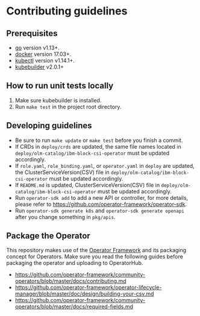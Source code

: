 # Contributing guidelines

## Prerequisites
- [go](https://golang.org/dl/) version v1.13+.
- [docker](https://docs.docker.com/install/) version 17.03+.
- [kubectl](https://kubernetes.io/docs/tasks/tools/install-kubectl/) version v1.14.1+.
- [kubebuilder](https://book.kubebuilder.io/quick-start.html#installation) v2.0.1+

## How to run unit tests locally
1. Make sure kubebuilder is installed.
2. Run `make test` in the project root directory.

## Developing guidelines
- Be sure to run `make update` or `make test` before you finish a commit.
- If CRDs in `deploy/crds` are updated, the same file names located in `deploy/olm-catalog/ibm-block-csi-operator` must be updated accordingly.
- If `role.yaml`, `role_binding.yaml`, or `operator.yaml` in `deploy` are updated, the ClusterServiceVersion(CSV) file in `deploy/olm-catalog/ibm-block-csi-operator` must be updated accordingly.
- If `README.md` is updated, ClusterServiceVersion(CSV) file in `deploy/olm-catalog/ibm-block-csi-operator` must be updated accordingly.
- Run `operator-sdk add` to add a new API or controller, for more details, please refer to https://github.com/operator-framework/operator-sdk.
- Run `operator-sdk generate k8s` and `operator-sdk generate openapi` after you change something in `pkg/apis`.

## Package the Operator
This repository makes use of the [Operator Framework](https://github.com/operator-framework) and its packaging concept for Operators. Make sure you read the following guides before packaging the operator and uploading to OperatorHub.
- https://github.com/operator-framework/community-operators/blob/master/docs/contributing.md
- https://github.com/operator-framework/operator-lifecycle-manager/blob/master/doc/design/building-your-csv.md
- https://github.com/operator-framework/community-operators/blob/master/docs/required-fields.md
